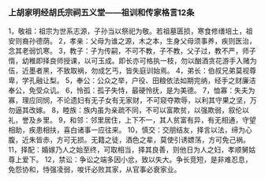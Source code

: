 ###   上胡家明经胡氏宗祠五义堂——祖训和传家格言12条
1，敬祖：祖宗为世系志源，子孙当以祭祀为敬。若祖墓匮损，寒食修缮培土，祖安则裔孙德荫。
2，孝亲：父母为谁之源，木之本，生身父母须事养，疾则医治，念其老弱饥寒。
3，教子：子为传嗣，不可不教，子不教，父子过，教不严，师子惰，幼稚即择良师授课，以可玉成。即长亦可格执一枝，勿以酗酒贪花游手入赌为伍，近墨者黑，不致取祸，勿成乞丐，皆失庭训始焉。
4，弟长：伯叔兄弟莫视尊卑，学孔融让梨。
5，奉公：公众之举，户役、田粮依法如期完纳，经手之财廉洁奉公，免受众讥。
6，怜孤：孤子失恃，最硬怜抚，是为美德。
7，恤寡：失夫为寡，理应同悯，不论遗妇有无子女有无家财，不可窥夺欺辱，以利其守果之坚，万勿逼其改嫁。
8，睦族：族内虽为亲疏不同，不可以富欺贫，以强欺弱，叙伦以礼，誉及乡里。
9，和邻：邻里居住，上下不一，其人贫富有异，有无相通，守望相助，疾患相扶，喜白诸事一应往来。
10，慎交：交朋结友，择言以法，缔为心腹，近朱皆赤，方可无损。无籍之徒，酒色之辈，莫使引诱嫖荡，方可免己祸。
11，择配：婚嫁乃人之始至终，可取相当，择其良善，则他日为人之妇，孝顺舅姑尊上爱下。
12，禁讼：争讼之端多因小忿，致以失大。争长竞短，是非难忍息，免怨协和，恃强凌弱，唆讦必败其家，从官事必衰家业。

